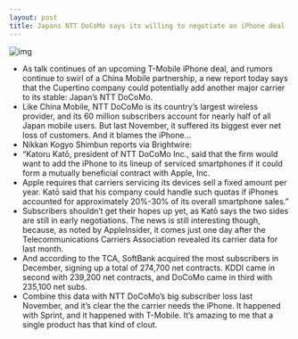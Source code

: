 ```yaml
---
layout: post
title: Japans NTT DoCoMo says its willing to negotiate an iPhone deal
---
```

![img](http://media.idownloadblog.com/wp-content/uploads/2013/01/nttdocomo-japan_6.jpg)
* As talk continues of an upcoming T-Mobile iPhone deal, and rumors continue to swirl of a China Mobile partnership, a new report today says that the Cupertino company could potentially add another major carrier to its stable: Japan’s NTT DoCoMo.
* Like China Mobile, NTT DoCoMo is its country’s largest wireless provider, and its 60 million subscribers account for nearly half of all Japan mobile users. But last November, it suffered its biggest ever net loss of customers. And it blames the iPhone…
* Nikkan Kogyo Shimbun reports via Brightwire:
* “Katoru Katō, president of NTT DoCoMo Inc., said that the firm would want to add the iPhone to its lineup of serviced smartphones if it could form a mutually beneficial contract with Apple, Inc.
* Apple requires that carriers servicing its devices sell a fixed amount per year. Katō said that his company could handle such quotas if iPhones accounted for approximately 20%-30% of its overall smartphone sales.”
* Subscribers shouldn’t get their hopes up yet, as Katō says the two sides are still in early negotiations. The news is still interesting though, because, as noted by AppleInsider, it comes just one day after the Telecommunications Carriers Association revealed its carrier data for last month.
* And according to the TCA, SoftBank acquired the most subscribers in December, signing up a total of 274,700 net contracts. KDDI came in second with 239,200 net contracts, and DoCoMo came in third with 235,100 net subs.
* Combine this data with NTT DoCoMo’s big subscriber loss last November, and it’s clear the the carrier needs the iPhone. It happened with Sprint, and it happened with T-Mobile. It’s amazing to me that a single product has that kind of clout.

